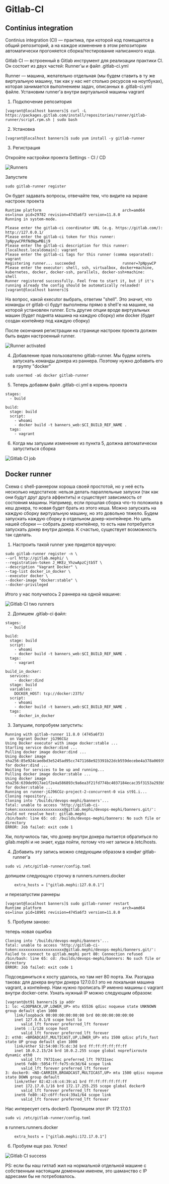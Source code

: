 # Gitlab-CI

## Continius integration

Continius integration (CI) — практика, при которой код помещается в общий репозиторий, а на каждое изменение в этом репозитории автоматически прогоняется сборка/тестирование написанного кода.

Gitlab CI — встроенный в Gitlab инструмент для реализации практики CI.
Он состоит из двух частей: Runner'ы и файл .gitlab-ci.yml

Runner — машина, желательно отдельная (мы будем ставить в ту же виртуальную машину, так как у нас нет столько ресурсов на ноутбуках), которая занимается выполнением задач, описанных в .gitlab-ci.yml файле.
Установим runner'а внутри виртуальной машины vagrant

1. Подключение репозитория
```
[vagrant@localhost banners]$ curl -L https://packages.gitlab.com/install/repositories/runner/gitlab-runner/script.rpm.sh | sudo bash
```

2. Установка

```
[vagrant@localhost banners]$ sudo yum install -y gitlab-runner
```

3. Регистрация

Откройте настройки проекта Settings - CI / CD

![Runners](images/runners.png)

Запустите
```
sudo gitlab-runner register
```

Он будет задавать вопросы, отвечайте тем, что видите на экране настроек проекта
```
Runtime platform                                    arch=amd64 os=linux pid=29782 revision=4745a6f3 version=11.8.0
Running in system-mode.                            
                                                   
Please enter the gitlab-ci coordinator URL (e.g. https://gitlab.com/):
http://127.0.0.1/
Please enter the gitlab-ci token for this runner:
7pNpywCPRfNdNgwMBij9
Please enter the gitlab-ci description for this runner:
[localhost.localdomain]: vagrant
Please enter the gitlab-ci tags for this runner (comma separated):
vagrant
Registering runner... succeeded                     runner=7pNpywCP
Please enter the executor: shell, ssh, virtualbox, docker+machine, kubernetes, docker, docker-ssh, parallels, docker-ssh+machine:
shell
Runner registered successfully. Feel free to start it, but if it's running already the config should be automatically reloaded! 
[vagrant@localhost banners]$
```

На вопрос, какой executor выбрать, ответим "shell". Это значит, что команды от gitlab-ci будут выполнены прямо в shell'е на машине, на которой установлен runner.
Есть другие опции вроде виртуальных машин (будет поднята машина на каждую сборку) или docker (будет создан контейнер под каждую сборку)

После окончания регистрации на странице настроек проекта должен быть виден настроенный runner.

![Runner activated](images/runner_activated.png)

4. Добавление прав пользователю gitlab-runner.
Мы будем хотеть запускать команды докера из раннера. Поэтому нужно добавить его в группу "docker"

```
sudo usermod -aG docker gitlab-runner
```

5. Теперь добавим файл .gitlab-ci.yml в корень проекта
```
stages:
  - build

build:
  stage: build
  script:
    - whoami
    - docker build -t banners_web:$CI_BUILD_REF_NAME .
  tags:
    - vagrant
```

6. Когда мы запушим изменение из пункта 5, должна автоматически запуститься сборка 

![Gitlab CI job](images/gitlab-ci-job.png)


## Docker runner

Схема с shell-раннером хороша своей простотой, но у неё есть несколько недостатков: нельзя делать параллельные запуски (так как они будут друг друга аффектить) и существует зависимость от состояния машины. Например, если прошлая сборка что-то положила в кеш докера, то новая будет брать из этого кеша. Можно запускать на каждую сборку виртуальную машину, но это довольно тяжело. Будем запускать каждую сборку в отдельном докер-контейнере.
Но цель нашей сборки — собрать докер контейнер, то есть нам потребуется запускать докер внутри докера. К счастью, существует возможность так сделать.

1. Настроить такой runner уже придется вручную:
```
sudo gitlab-runner register -n \
--url http://gitlab.mephi/ \
--registration-token J_HKEz_YhzwApzCjtb5T \
--description "Vagrant Docker" \
--tag-list docker_in_docker \
--executor docker \
--docker-image "docker:stable" \
--docker-privileged
```

Итого у нас получилось 2 раннера на одной машине:

![Gitlab CI two runners](images/gitlab-two-runners.png)

2. Допишем .gitlab-ci файл:

```
stages:
  - build

build:
  stage: build
  script:
    - whoami
    - docker build -t banners_web:$CI_BUILD_REF_NAME .
  tags:
    - vagrant
    
build_in_docker:
  services:
    - docker:dind
  stage: build
  variables:
    DOCKER_HOST: tcp://docker:2375/
  script:
    - whoami
    - docker build -t banners_web:$CI_BUILD_REF_NAME .
  tags:
    - docker_in_docker
```

3. Запушим, попробуем запустить:

```
Running with gitlab-runner 11.8.0 (4745a6f3)
  on Vagrant Docker jGJ96CGz
Using Docker executor with image docker:stable ...
Starting service docker:dind ...
Pulling docker image docker:dind ...
Using docker image sha256:85e924caedbd3e5245ad95cc7471168e923391b22dcb559decebe4a378a06939 for docker:dind ...
Waiting for services to be up and running...
Pulling docker image docker:stable ...
Using docker image sha256:639de9917ae1f2e4a586893c9a6ea3f21fd774bc4037184ecac35f3153a293b5 for docker:stable ...
Running on runner-jGJ96CGz-project-2-concurrent-0 via st91.i...
Cloning repository...
Cloning into '/builds/devops-mephi/banners'...
fatal: unable to access 'http://gitlab-ci-token:xxxxxxxxxxxxxxxxxxxx@gitlab.mephi/devops-mephi/banners.git/': Could not resolve host: gitlab.mephi
/bin/bash: line 65: cd: /builds/devops-mephi/banners: No such file or directory
ERROR: Job failed: exit code 1
```

Хм, получилось так, что докер внутри докера пытается обратиться по gilab.mephi и не знает, куда пойти, потому что нет записи в /etc/hosts.

4. Добавить эту запись можно следующим образом в конфиг gitlab-runner'а

```
sudo vi /etc/gitlab-runner/config.toml
```

допишем следующую строчку в runners.runners.docker
```
    extra_hosts = ["gitlab.mephi:127.0.0.1"]
```
и перезапустим раннеры

```
[vagrant@localhost banners]$ sudo gitlab-runner restart
Runtime platform                                    arch=amd64 os=linux pid=18901 revision=4745a6f3 version=11.8.0
```

5. Пробуем заново:

теперь новая ошибка
```
Cloning into '/builds/devops-mephi/banners'...
fatal: unable to access 'http://gitlab-ci-token:xxxxxxxxxxxxxxxxxxxx@gitlab.mephi/devops-mephi/banners.git/': Failed to connect to gitlab.mephi port 80: Connection refused
/bin/bash: line 65: cd: /builds/devops-mephi/banners: No such file or directory
ERROR: Job failed: exit code 1
```

Подсоединиться к хосту удалось, но там нет 80 порта. Хм.
Разгадка такова: для докера внутри докера 127.0.0.1 это не локальная машина vagrant, а контейнер. Нам нужно прописать IP именно машины с vagrant внутри docker-сети.
Узнать нужный IP можно следующим образом:

```
[vagrant@st91 banners]$ ip addr
1: lo: <LOOPBACK,UP,LOWER_UP> mtu 65536 qdisc noqueue state UNKNOWN group default qlen 1000
    link/loopback 00:00:00:00:00:00 brd 00:00:00:00:00:00
    inet 127.0.0.1/8 scope host lo
       valid_lft forever preferred_lft forever
    inet6 ::1/128 scope host
       valid_lft forever preferred_lft forever
2: eth0: <BROADCAST,MULTICAST,UP,LOWER_UP> mtu 1500 qdisc pfifo_fast state UP group default qlen 1000
    link/ether 52:54:00:75:dc:3d brd ff:ff:ff:ff:ff:ff
    inet 10.0.2.15/24 brd 10.0.2.255 scope global noprefixroute dynamic eth0
       valid_lft 79731sec preferred_lft 79731sec
    inet6 fe80::5054:ff:fe75:dc3d/64 scope link
       valid_lft forever preferred_lft forever
3: docker0: <NO-CARRIER,BROADCAST,MULTICAST,UP> mtu 1500 qdisc noqueue state DOWN group default
    link/ether 02:42:c6:c4:39:a1 brd ff:ff:ff:ff:ff:ff
    inet 172.17.0.1/16 brd 172.17.255.255 scope global docker0
       valid_lft forever preferred_lft forever
    inet6 fe80::42:c6ff:fec4:39a1/64 scope link
       valid_lft forever preferred_lft forever
```

Нас интересует сеть docker0. Пропишем этот IP: 172.17.0.1

```
sudo vi /etc/gitlab-runner/config.toml
```

в runners.runners.docker
```
    extra_hosts = ["gitlab.mephi:172.17.0.1"]
```

6. Пробуем еще раз. Успех!

![Gitlab CI success](images/gitlab-docker-success.png)

PS: если бы наш гитлаб жил на нормальной отдельной машине с собственным настоящим доменным именем, это шаманство с IP адресами бы не потребовалось.
